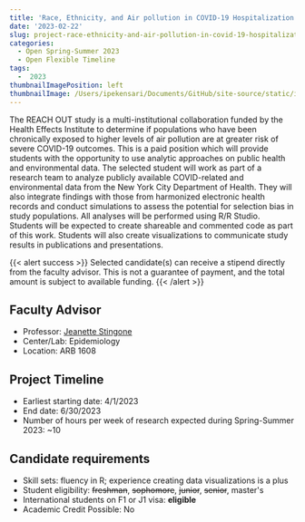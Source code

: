 ```yaml
---
title: 'Race, Ethnicity, and Air pollution in COVID-19 Hospitalization OUTcomes (REACH OUT Study)'
date: '2023-02-22'
slug: project-race-ethnicity-and-air-pollution-in-covid-19-hospitalization-outcomes-reach-out-study
categories:
  - Open Spring-Summer 2023 
  - Open Flexible Timeline
tags:
  -  2023
thumbnailImagePosition: left
thumbnailImage: /Users/ipekensari/Documents/GitHub/site-source/static/img/construction.png
---
```

The REACH OUT study is a multi-institutional collaboration funded by the Health Effects Institute to determine if populations who have been chronically exposed to higher levels of air pollution are at greater risk of severe COVID-19 outcomes. This is a paid position which will provide students with the opportunity to use analytic approaches on public health and environmental data. The selected student will work as part of a research team to analyze publicly available COVID-related and environmental data from the New York City Department of Health. They will also integrate findings with those from harmonized electronic health records and conduct simulations to assess the potential for selection bias in study populations. All analyses will be performed using R/R Studio. Students will be expected to create shareable and commented code as part of this work. Students will also create visualizations to communicate study results in publications and presentations. 

<!--more-->

{{< alert success >}}
Selected candidate(s) can receive a stipend directly from the 
                   faculty advisor. This is not a guarantee of payment, and the total amount is subject 
                   to available funding.
{{< /alert >}}

## Faculty Advisor
+ Professor: [Jeanette Stingone](https://www.publichealth.columbia.edu/people/our-faculty/js5406)
+ Center/Lab: Epidemiology
+ Location: ARB 1608

## Project Timeline
+ Earliest starting date: 4/1/2023
+ End date: 6/30/2023
+ Number of hours per week of research expected during Spring-Summer 2023: ~10

## Candidate requirements
+ Skill sets: fluency in R; experience creating data visualizations is a plus
+ Student eligibility: ~~freshman~~, ~~sophomore~~, ~~junior~~, ~~senior~~, master's
+ International students on F1 or J1 visa: **eligible**
+ Academic Credit Possible: No

